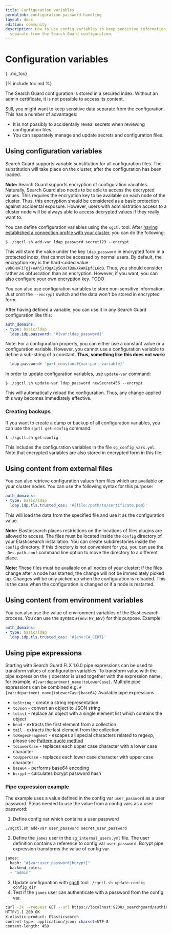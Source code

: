 ```yaml
---
title: Configuration variables
permalink: configuration-password-handling
layout: docs
edition: community
description: How to use config variables to keep sensitive information like passwords
  separate from the Search Guard configuration.
---
```

<!--- Copyright 2022 floragunn GmbH -->

# Configuration variables
{: .no_toc}

{% include toc.md %}

The Search Guard configuration is stored in a secured index. Without an admin certificate, it is not possible to access its content. 

Still, you might want to keep sensitive data separate from the configuration. This has a number of advantages:

- It is not possibly to accidentally reveal secrets when reviewing configuration files.
- You can separately manage and update secrets and configuration files.

## Using configuration variables

Search Guard supports variable substitution for all configuration files. The substitution will take place on the cluster, after the configuration has been loaded.

**Note:** Search Guard supports encryption of configuration variables. Naturally, Search Guard also needs to be able to access the decrypted values. This requires the encryption key to be available on each node of the cluster. Thus, this encryption should be considered as a basic protection against accidental exposure. However, users with administration access to a cluster node will be always able to access decrypted values if they really want to.

You can define configuration variables using the `sgctl` tool. After [having established a connection profile with your cluster](sgctl), you can do the following:

```
$ ./sgctl.sh add-var ldap_password secret123 --encrypt 
```

This will store the value under the key `ldap_password` in encrypted form in a protected index, that cannot be accessed by normal users. By default, the encryption key is the hard-coded value `v9hGHVFiTgj+eAhjJrDgAEy5GUoTBUwXkAKEpfCL6dQ`. Thus, you should consider rather as obfuscation than an encryption. However, if you want, you can also configure your own encryption key. TODO

You can also use configuration variables to store non-sensitive information. Just omit the `--encrypt` switch and the data won't be stored in encrypted form.

After having defined a variable, you can use it in any Search Guard configuration like this:

```yaml
auth_domains:
- type: basic/ldap
  ldap.idp.password: '#{var:ldap_password}'
```

Note: For a configuration property, you can either use a constant value or a configuration variable. However, you cannot use a configuration variable to define a sub-string of a constant. **Thus, something like this does not work:**

```yaml
  ldap.password: 'part_constant#{var:part_variable}'
```

In order to update configuration variables, use `update-var` command:

```
$ ./sgctl.sh update-var ldap_password newSecret456 --encrypt 
```

This will automatically reload the configuration. Thus, any change applied this way becomes immediately effective.

### Creating backups

If you want to create a dump or backup of all configuration variables, you can use the `sgctl get-config` command:

```
$ ./sgctl.sh get-config
```

This includes the configuration variables in the file `sg_config_vars.yml`. Note that encrypted variables are also stored in encrypted form in this file.

## Using content from external files

You can also retrieve configuration values from files which are available on your cluster nodes. You can use the following syntax for this purpose:


```yaml
auth_domains:
- type: basic/ldap
  ldap.idp.tls.trusted_cas: '#{file:/path/to/certificate.pem}'
```

This will load the data from the specified file and use it as the configuration value.

**Note:** Elasticsearch places restrictions on the locations of files plugins are allowed to access. The files must be located inside the `config` directory of your Elasticsearch installation. You can create subdirectories inside the `config` directory. If this directory is not convenient for you, you can use the `-Des.path.conf` command line option to move the directory to a different place.

**Note:** These files must be available on all nodes of your cluster; if the files change after a node has started, the change will not be immediately picked up. Changes will be only picked up when the configuration is reloaded. This is the case when the configuration is changed or if a node is restarted.

## Using content from environment variables

You can also use the value of environment variables of the Elasticsearch process. You can use the syntax `#{env:MY_ENV}` for this purpose. Example:


```yaml
auth_domains:
- type: basic/ldap
  ldap.idp.tls.trusted_cas: '#{env:CA_CERT}'
```

## Using pipe expressions

Starting with Search Guard FLX 1.6.0 pipe expressions can be used to transform values of configuration variables. To transform value with the pipe expression the `|` operator is used together with the expression name, for example, `#{var:department_name|toLowerCase}`. Multiple pipe expressions can be combined e.g. `#{var:department_name|toLowerCase|base64}` Available pipe expressions

* `toString` - create a string representation
* `toJson` - convert an object to JSON string
* `toList` - replace an object with a single element list which contains the object
* `head` - extracts the first element from a collection
* `tail` - extracts the last element from the collection
* `toRegexFragment` - escapes all special characters related to regexp, please see [Pattern.quote method](https://docs.oracle.com/javase/8/docs/api/java/util/regex/Pattern.html#quote-java.lang.String-)
* `toLowerCase` - replaces each upper case character with a lower case character
* `toUpperCase` - replaces each lower case character with upper case character
* `base64` - performs base64 encoding
* `bcrypt` - calculates bcrypt password hash

### Pipe expression example
The example uses a value defined in the config var `user_password` as a user password. Steps needed to use the value from a config vars as a user password:
1. Define config var which contains a user password
```bash
./sgctl.sh add-var user_password secret_user_password
```
2. Define the `james` user in the `sg_internal_users.yml` file. The user definition contains a reference to config var `user_password`. Bcrypt pipe expression transforms the value of config var.
```bash
james:
  hash: "#{var:user_password|bcrypt}"
  backend_roles:
  - "admin"
```
3. Update configuration with [sgctl](sgctl) tool `./sgctl.sh update-config config_dir`
4. Test if the `james` user can authenticate with a password from the config var.
```bash
curl -ik --request GET --url https://localhost:9200/_searchguard/authinfo  -u james:secret_user_password
HTTP/1.1 200 OK
X-elastic-product: Elasticsearch
content-type: application/json; charset=UTF-8
content-length: 458
```

